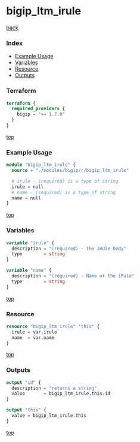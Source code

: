# bigip_ltm_irule

[back](../bigip.md)

### Index

- [Example Usage](#example-usage)
- [Variables](#variables)
- [Resource](#resource)
- [Outputs](#outputs)

### Terraform

```terraform
terraform {
  required_providers {
    bigip = ">= 1.7.0"
  }
}
```

[top](#index)

### Example Usage

```terraform
module "bigip_ltm_irule" {
  source = "./modules/bigip/r/bigip_ltm_irule"

  # irule - (required) is a type of string
  irule = null
  # name - (required) is a type of string
  name = null
}
```

[top](#index)

### Variables

```terraform
variable "irule" {
  description = "(required) - The iRule body"
  type        = string
}

variable "name" {
  description = "(required) - Name of the iRule"
  type        = string
}
```

[top](#index)

### Resource

```terraform
resource "bigip_ltm_irule" "this" {
  irule = var.irule
  name  = var.name
}
```

[top](#index)

### Outputs

```terraform
output "id" {
  description = "returns a string"
  value       = bigip_ltm_irule.this.id
}

output "this" {
  value = bigip_ltm_irule.this
}
```

[top](#index)